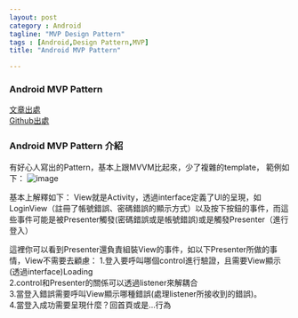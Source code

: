 ```yaml
---
layout: post
category : Android 
tagline: "MVP Design Pattern"
tags : [Android,Design Pattern,MVP]
title: "Android MVP Pattern"

---
```



### Android MVP Pattern
[文章出處](http://antonioleiva.com/mvp-android/)  
[Github出處](https://github.com/antoniolg/androidmvp)

### Android MVP Pattern 介紹
有好心人寫出的Pattern，基本上跟MVVM比起來，少了複雜的template，
範例如下：
![image](https://farm8.staticflickr.com/7588/16911769935_ddbe0152d0_o.png)

基本上解釋如下：
View就是Activity，透過interface定義了UI的呈現，如LoginView（註冊了帳號錯誤、密碼錯誤的顯示方式）以及按下按鈕的事件，而這些事件可能是被Presenter觸發(密碼錯誤或是帳號錯誤)或是觸發Presenter（進行登入）

這裡你可以看到Presenter還負責組裝View的事件，如以下Presenter所做的事情，View不需要去顧慮：
1.登入要呼叫哪個control進行驗證，且需要View顯示(透過interface)Loading  
2.control和Presenter的關係可以透過listener來解耦合  
3.當登入錯誤需要呼叫View顯示哪種錯誤(處理listener所接收到的錯誤)。  
4.當登入成功需要呈現什麼？回首頁或是...行為  

